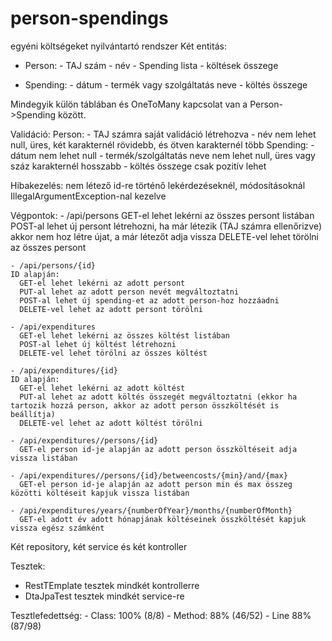 # person-spendings
 egyéni költségeket nyilvántartó rendszer
Két entitás:
  - Person:
          - TAJ szám
          - név
              - Spending lista
              - költések összege
          
  - Spending:
        - dátum
        - termék vagy szolgáltatás neve
        - költés összege
        
Mindegyik külön táblában és OneToMany kapcsolat van a Person->Spending között.

Validáció:
  Person:
          - TAJ számra saját validáció létrehozva
          - név nem lehet null, üres, két karakternél rövidebb, és ötven karakternél több
  Spending:
          - dátum nem lehet null
          - termék/szolgáltatás neve nem lehet null, üres vagy száz karakternél hosszabb
          - költés összege csak pozitív lehet

Hibakezelés: nem létező id-re történő lekérdezéseknél, módosításoknál IllegalArgumentException-nal kezelve

Végpontok:
    - /api/persons
      GET-el lehet lekérni az összes persont listában
      POST-al lehet új persont létrehozni, ha már létezik (TAJ számra ellenőrizve) akkor nem hoz létre újat, a már létezőt adja vissza
      DELETE-vel lehet törölni az összes persont
    
    - /api/persons/{id}
    ID alapján:
      GET-el lehet lekérni az adott persont
      PUT-al lehet az adott person nevét megváltoztatni
      POST-al lehet új spending-et az adott person-hoz hozzáadni
      DELETE-vel lehet az adott persont törölni

    - /api/expenditures
      GET-el lehet lekérni az összes költést listában
      POST-al lehet új költést létrehozni
      DELETE-vel lehet törölni az összes költést
      
    - /api/expenditures/{id}
    ID alapján:
      GET-el lehet lekérni az adott költést
      PUT-al lehet az adott költés összegét megváltoztatni (ekkor ha tartozik hozzá person, akkor az adott person összköltését is beállítja)
      DELETE-vel lehet az adott költést törölni
      
    - /api/expenditures//persons/{id}
      GET-el person id-je alapján az adott person összköltéseit adja vissza listában
       
    - /api/expenditures//persons/{id}/betweencosts/{min}/and/{max}
      GET-el person id-je alapján az adott person min és max összeg közötti költéseit kapjuk vissza listában
      
    - /api/expenditures/years/{numberOfYear}/months/{numberOfMonth}
      GET-el adott év adott hónapjának költéseinek összköltését kapjuk vissza egész számként
      
Két repository, két service és két kontroller

Tesztek:
  - RestTEmplate tesztek mindkét kontrollerre
  - DtaJpaTest tesztek mindkét service-re
  
  Tesztlefedettség:
    - Class: 100% (8/8)
    - Method: 88% (46/52)
    - Line 88% (87/98)
